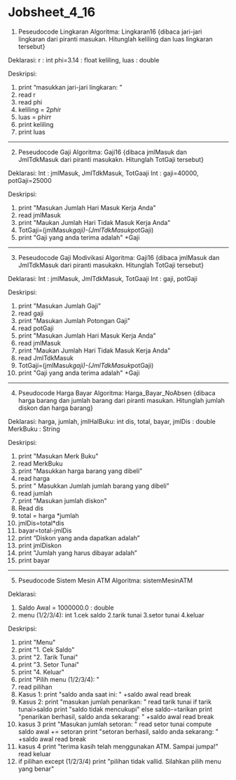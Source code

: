 # Jobsheet_4_16

1. Peseudocode Lingkaran
Algoritma: Lingkaran16 
{dibaca jari-jari lingkaran dari piranti masukan. Hitunglah keliling dan luas lingkaran tersebut}

Deklarasi: 
r : int
phi=3.14 : float
keliling, luas : double

Deskripsi: 
1. print “masukkan jari-jari lingkaran: ”
2. read r
3. read phi
4. keliling = 2*phi*r
5. luas = phi*r*r
6. print keliling
7. print luas
--------------------------------------------------------------------------------------
2. Peseudocode Gaji
Algoritma: Gaji16
{dibaca jmlMasuk dan JmlTdkMasuk dari piranti masukakn. Hitunglah TotGaji tersebut}

Deklarasi:
Int : jmlMasuk, JmlTdkMasuk, TotGaaji
Int : gaji=40000, potGaji=25000

Deskripsi:
1. print "Masukan Jumlah Hari Masuk Kerja Anda"
2. read jmlMasuk
3. print "Maukan Jumlah Hari Tidak Masuk Kerja Anda"
4. TotGaji=(jmlMasuk*gaji)-(JmlTdkMasuk*potGaji)
5. print "Gaji yang anda terima adalah" +Gaji
-----------------------------------------------------------------------------------
3. Peseudocode Gaji Modivikasi
Algoritma: Gaji16
{dibaca jmlMasuk dan JmlTdkMasuk dari piranti masukakn. Hitunglah TotGaji tersebut}

Deklarasi:
Int : jmlMasuk, JmlTdkMasuk, TotGaaji
Int : gaji, potGaji

Deskripsi:
1. print "Masukan Jumlah Gaji"
2. read gaji
3. print "Masukan Jumlah Potongan Gaji"
4. read potGaji
5. print "Masukan Jumlah Hari Masuk Kerja Anda"
6. read jmlMasuk
7. print "Maukan Jumlah Hari Tidak Masuk Kerja Anda"
8. read JmlTdkMasuk
9. TotGaji=(jmlMasuk*gaji)-(JmlTdkMasuk*potGaji)
10. print "Gaji yang anda terima adalah" +Gaji
---------------------------------------------------------------------------------
4. Pseudocode Harga Bayar
Algoritma: Harga_Bayar_NoAbsen
{dibaca harga barang dan jumlah barang dari piranti masukan. Hitunglah jumlah diskon dan 
harga barang}

Deklarasi: 
harga, jumlah, jmlHalBuku: int
dis, total, bayar, jmlDis : double
MerkBuku : String

Deskripsi: 
1. print "Masukan Merk Buku"
2. read MerkBuku
1. print "Masukkan harga barang yang dibeli”
2. read harga
3. print " Masukkan Jumlah jumlah barang yang dibeli”
4. read jumlah
3. print "Masukan jumlah diskon"
3. Read dis
5. total = harga *jumlah
6. jmlDis=total*dis
7. bayar=total-jmlDis
8. print “Diskon yang anda dapatkan adalah”
9. print jmlDiskon
10. print "Jumlah yang harus dibayar adalah”
11. print bayar

-------------------------------------------------------------------------------
5. Pseudocode Sistem Mesin ATM
Algoritma: sistemMesinATM

Deklarasi:
1. Saldo Awal = 1000000.0 : double
2. menu (1/2/3/4): int
   1.cek saldo
   2.tarik tunai
   3.setor tunai
   4.keluar

Deskripsi:
1. print "Menu"
2. print "1. Cek Saldo"
3. print "2. Tarik Tunai"
4. print "3. Setor Tunai"
5. print "4. Keluar"
6. print "Pilih menu (1/2/3/4): "
7. read pilihan
8. Kasus 1:
print "saldo anda saat ini: " +saldo awal
read break
9. Kasus 2:
print "masukan jumlah penarikan: "
read tarik tunai
if tarik tunai>saldo
print "saldo tidak mencukupi"
else saldo-=tarikan
print "penarikan berhasil, saldo anda sekarang: " +saldo awal
read break
10. kasus 3
print "Masukan jumlah setoran: "
read setor tunai
compute saldo awal += setoran
print "setoran berhasil, saldo anda sekarang: " +saldo awal
read break
11. kasus 4
print "terima kasih telah menggunakan ATM. Sampai jumpa!"
read keluar
12. if pilihan except (1/2/3/4)
print "pilihan tidak vallid. Silahkan pilih menu yang benar"


